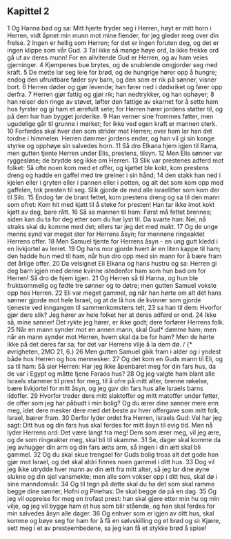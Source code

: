 ## Kapittel 2

1 Og Hanna bad og sa: Mitt hjerte fryder seg i Herren, høyt er mitt horn i Herren, vidt åpnet min munn mot mine fiender, for jeg gleder meg over din frelse.
2 Ingen er hellig som Herren; for det er ingen foruten deg, og det er ingen klippe som vår Gud.
3 Tal ikke så mange høye ord, la ikke frekke ord gå ut av deres munn! For en allvitende Gud er Herren, og av ham veies gjerninger.
4 Kjempenes bue brytes, og de snublende omgjorder seg med kraft.
5 De mette lar seg leie for brød, og de hungrige hører opp å hungre; endog den ufruktbare føder syv barn, og den som er rik på sønner, visner bort.
6 Herren døder og gjør levende; han fører ned i dødsriket og fører opp derfra.
7 Herren gjør fattig og gjør rik; han nedtrykker, og han ophøyer;
8 han reiser den ringe av støvet, løfter den fattige av skarnet for å sette ham hos fyrster og gi ham et ærefullt sete; for Herren hører jordens støtter til, og på dem har han bygget jorderike.
9 Han verner sine frommes føtter, men ugudelige går til grunne i mørket; for ikke ved egen kraft er mannen sterk.
10 Forferdes skal hver den som strider mot Herren; over ham lar han det tordne i himmelen. Herren dømmer jordens ender, og han vil gi sin konge styrke og opphøye sin salvedes horn.
11 Så dro Elkana hjem igjen til Rama, men gutten tjente Herren under Elis, prestens, tilsyn.
12 Men Elis sønner var ryggesløse; de brydde seg ikke om Herren.
13 Slik var prestenes adferd mot folket: Så ofte noen kom med et offer, og kjøttet ble kokt, kom prestens dreng og hadde en gaffel med tre greiner i sin hånd;
14 den stakk han ned i kjelen eller i gryten eller i pannen eller i potten, og alt det som kom opp med gaffelen, tok presten til seg. Slik gjorde de med alle israelitter som kom der til Silo.
15 Endog før de brant fettet, kom prestens dreng og sa til den mann som ofret: Kom hit med kjøtt til å steke for presten! Han tar ikke imot kokt kjøtt av deg, bare rått.
16 Så sa mannen til ham: Først må fettet brennes; siden kan du ta for deg etter som du har lyst til. Da svarte han: Nei, nå straks skal du komme med det; ellers tar jeg det med makt.
17 Og de unge menns synd var meget stor for Herrens åsyn; for mennene ringeaktet Herrens offer.
18 Men Samuel tjente for Herrens åsyn - en ung gutt kledd i en livkjortel av lerret.
19 Og hans mor gjorde hvert år en liten kappe til ham; den hadde hun med til ham, når hun dro opp med sin mann for å bære fram det årlige offer.
20 Da velsignet Eli Elkana og hans hustru og sa: Herren gi deg barn igjen med denne kvinne istedenfor ham som hun bad om for Herren! Så dro de hjem igjen.
21 Og Herren så til Hanna, og hun ble fruktsommelig og fødte tre sønner og to døtre; men gutten Samuel vokste opp hos Herren.
22 Eli var meget gammel, og når han hørte om alt det hans sønner gjorde mot hele Israel, og at de lå hos de kvinner som gjorde tjeneste ved inngangen til sammenkomstens telt,
23 sa han til dem: Hvorfor gjør dere slik? Jeg hører av hele folket her at deres adferd er ond.
24 Ikke så, mine sønner! Det rykte jeg hører, er ikke godt; dere forfører Herrens folk.
25 Når en mann synder mot en annen mann, skal Gud* dømme ham; men når en mann synder mot Herren, hvem skal da be for ham? Men de hørte ikke på det deres far sa; for det var Herrens vilje å la dem dø. / {* øvrigheten, 2MO 21, 6.}
26 Men gutten Samuel gikk fram i alder og i yndest både hos Herren og hos mennesker.
27 Og det kom en Guds mann til Eli, og sa til ham: Så sier Herren: Har jeg ikke åpenbaret meg for din fars hus, da de var i Egypt og måtte tjene Faraos hus?
28 Og jeg valgte ham blant alle Israels stammer til prest for meg, til å ofre på mitt alter, brenne røkelse, bære livkjortel for mitt åsyn, og jeg gav din fars hus alle Israels barns ildoffer.
29 Hvorfor treder dere mitt slaktoffer og mitt matoffer under føtter, de offer som jeg har påbudt i min bolig? Og du ærer dine sønner mere enn meg, idet dere mesker dere med det beste av hver offergave som mitt folk, Israel, bærer fram.
30 Derfor lyder ordet fra Herren, Israels Gud: Vel har jeg sagt: Ditt hus og din fars hus skal ferdes for mitt åsyn til evig tid. Men nå lyder Herrens ord: Det være langt fra meg! Dem som ærer meg, vil jeg ære, og de som ringeakter meg, skal bli til skamme.
31 Se, dager skal komme da jeg avhugger din arm og din fars ætts arm, så ingen i din ætt skal bli gammel.
32 Og du skal skue trengsel for Guds bolig tross alt det gode han gjør mot Israel, og det skal aldri finnes noen gammel i ditt hus.
33 Dog vil jeg ikke utrydde hver mann av din ætt fra mitt alter, så jeg lar dine øyne slukne og din sjel vansmekte; men alle som vokser opp i ditt hus, skal dø i sine manndomsår.
34 Og til tegn på dette skal du ha det som skal ramme begge dine sønner, Hofni og Pinehas: De skal begge dø på en dag.
35 Og jeg vil oppreise for meg en trofast prest: han skal gjøre etter min hu og min vilje, og jeg vil bygge ham et hus som blir stående, og han skal ferdes for min salvedes åsyn alle dager.
36 Og enhver som er igjen av ditt hus, skal komme og bøye seg for ham for å få en sølvskilling og et brød og si: Kjære, sett meg i et av presteembedene, sa jeg kan få et stykke brød å spise!
